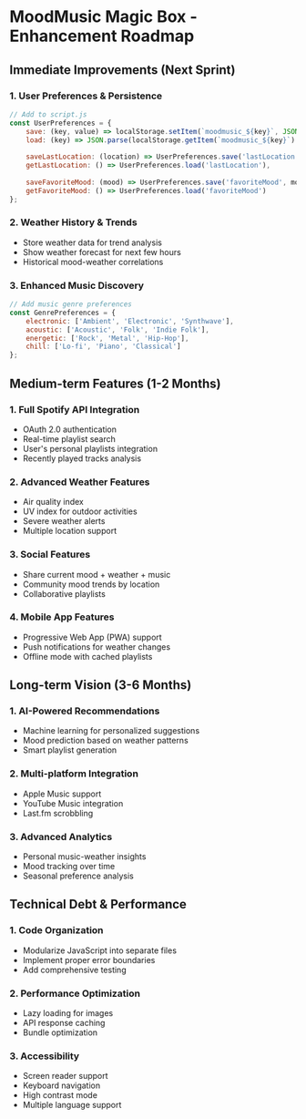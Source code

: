 # MoodMusic Magic Box - Enhancement Roadmap

## Immediate Improvements (Next Sprint)

### 1. **User Preferences & Persistence**
```javascript
// Add to script.js
const UserPreferences = {
    save: (key, value) => localStorage.setItem(`moodmusic_${key}`, JSON.stringify(value)),
    load: (key) => JSON.parse(localStorage.getItem(`moodmusic_${key}`) || 'null'),
    
    saveLastLocation: (location) => UserPreferences.save('lastLocation', location),
    getLastLocation: () => UserPreferences.load('lastLocation'),
    
    saveFavoriteMood: (mood) => UserPreferences.save('favoriteMood', mood),
    getFavoriteMood: () => UserPreferences.load('favoriteMood')
};
```

### 2. **Weather History & Trends**
- Store weather data for trend analysis
- Show weather forecast for next few hours
- Historical mood-weather correlations

### 3. **Enhanced Music Discovery**
```javascript
// Add music genre preferences
const GenrePreferences = {
    electronic: ['Ambient', 'Electronic', 'Synthwave'],
    acoustic: ['Acoustic', 'Folk', 'Indie Folk'],
    energetic: ['Rock', 'Metal', 'Hip-Hop'],
    chill: ['Lo-fi', 'Piano', 'Classical']
};
```

## Medium-term Features (1-2 Months)

### 1. **Full Spotify API Integration**
- OAuth 2.0 authentication
- Real-time playlist search
- User's personal playlists integration
- Recently played tracks analysis

### 2. **Advanced Weather Features**
- Air quality index
- UV index for outdoor activities
- Severe weather alerts
- Multiple location support

### 3. **Social Features**
- Share current mood + weather + music
- Community mood trends by location
- Collaborative playlists

### 4. **Mobile App Features**
- Progressive Web App (PWA) support
- Push notifications for weather changes
- Offline mode with cached playlists

## Long-term Vision (3-6 Months)

### 1. **AI-Powered Recommendations**
- Machine learning for personalized suggestions
- Mood prediction based on weather patterns
- Smart playlist generation

### 2. **Multi-platform Integration**
- Apple Music support
- YouTube Music integration
- Last.fm scrobbling

### 3. **Advanced Analytics**
- Personal music-weather insights
- Mood tracking over time
- Seasonal preference analysis

## Technical Debt & Performance

### 1. **Code Organization**
- Modularize JavaScript into separate files
- Implement proper error boundaries
- Add comprehensive testing

### 2. **Performance Optimization**
- Lazy loading for images
- API response caching
- Bundle optimization

### 3. **Accessibility**
- Screen reader support
- Keyboard navigation
- High contrast mode
- Multiple language support
